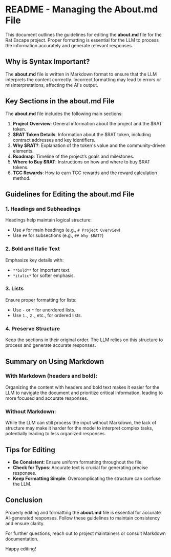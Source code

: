 # README - Managing the About.md File

This document outlines the guidelines for editing the **about.md** file for the Rat Escape project. Proper formatting is essential for the LLM to process the information accurately and generate relevant responses.

## Why is Syntax Important?

The **about.md** file is written in Markdown format to ensure that the LLM interprets the content correctly. Incorrect formatting may lead to errors or misinterpretations, affecting the AI's output.

## Key Sections in the about.md File

The **about.md** file includes the following main sections:

1. **Project Overview**: General information about the project and the $RAT token.
2. **$RAT Token Details**: Information about the $RAT token, including contract addresses and key identifiers.
3. **Why $RAT?**: Explanation of the token's value and the community-driven elements.
4. **Roadmap**: Timeline of the project’s goals and milestones.
5. **Where to Buy $RAT**: Instructions on how and where to buy $RAT tokens.
6. **TCC Rewards**: How to earn TCC rewards and the reward calculation method.

## Guidelines for Editing the about.md File

### 1. **Headings and Subheadings**

Headings help maintain logical structure:
- Use `#` for main headings (e.g., `# Project Overview`)
- Use `##` for subsections (e.g., `## Why $RAT?`)

### 2. **Bold and Italic Text**

Emphasize key details with:
- `**bold**` for important text.
- `*italic*` for softer emphasis.

### 3. **Lists**

Ensure proper formatting for lists:
- Use `-` or `*` for unordered lists.
- Use `1.`, `2.`, etc., for ordered lists.

### 4. **Preserve Structure**

Keep the sections in their original order. The LLM relies on this structure to process and generate accurate responses.

## Summary on Using Markdown

### **With Markdown (headers and bold)**:
Organizing the content with headers and bold text makes it easier for the LLM to navigate the document and prioritize critical information, leading to more focused and accurate responses.

### **Without Markdown**:
While the LLM can still process the input without Markdown, the lack of structure may make it harder for the model to interpret complex tasks, potentially leading to less organized responses.

## Tips for Editing

- **Be Consistent**: Ensure uniform formatting throughout the file.
- **Check for Typos**: Accurate text is crucial for generating precise responses.
- **Keep Formatting Simple**: Overcomplicating the structure can confuse the LLM.

## Conclusion

Properly editing and formatting the **about.md** file is essential for accurate AI-generated responses. Follow these guidelines to maintain consistency and ensure clarity.

For further questions, reach out to project maintainers or consult Markdown documentation.

Happy editing!
